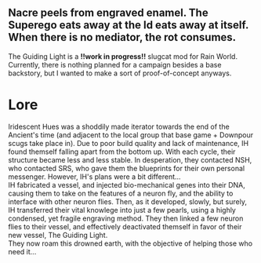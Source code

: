 ## Nacre peels from engraved enamel. The Superego eats away at the Id eats away at itself. When there is no mediator, the rot consumes.

The Guiding Light is a **!!work in progress!!** slugcat mod for Rain World. Currently, there is nothing planned for a campaign besides a base backstory, but I wanted to make a sort of proof-of-concept anyways.

# Lore
Iridescent Hues was a shoddily made iterator towards the end of the Ancient's time (and adjacent to the local group that base game + Downpour scugs take place in). Due to poor build quality and lack of maintenance, IH found themself falling apart from the bottom up. With each cycle, their structure became less and less stable. In desperation, they contacted NSH, who contacted SRS, who gave them the blueprints for their own personal messenger. However, IH's plans were a bit different... </br> IH fabricated a vessel, and injected bio-mechanical genes into their DNA, causing them to take on the features of a neuron fly, and the ability to interface with other neuron flies. Then, as it developed, slowly, but surely, IH transferred their vital knowlege into just a few pearls, using a highly condensed, yet fragile engraving method. They then linked a few neuron flies to their vessel, and effectively deactivated themself in favor of their new vessel, The Guiding Light. </br> They now roam this drowned earth, with the objective of helping those who need it...
